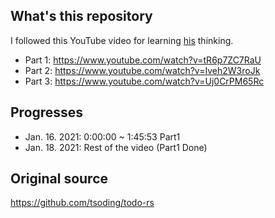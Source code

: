 ## What's this repository

I followed this YouTube video for learning [his](https://github.com/rexim) thinking.

- Part 1: https://www.youtube.com/watch?v=tR6p7ZC7RaU
- Part 2: https://www.youtube.com/watch?v=Iveh2W3roJk
- Part 3: https://www.youtube.com/watch?v=Uj0CrPM65Rc

## Progresses

- Jan. 16. 2021: 0:00:00 ~ 1:45:53 Part1
- Jan. 18. 2021: Rest of the video (Part1 Done)

## Original source

https://github.com/tsoding/todo-rs
